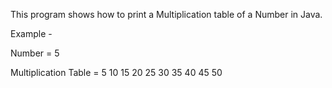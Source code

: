 This program shows how to print a Multiplication table of a Number in Java.

Example - 

Number = 5

Multiplication Table = 5 10 15 20 25 30 35 40 45 50
